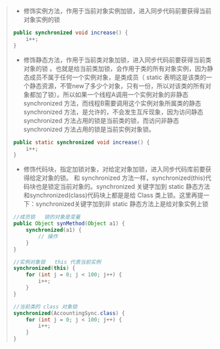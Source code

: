 >- 修饰实例方法，作用于当前对象实例加锁，进入同步代码前要获得当前对象实例的锁
>
>  ```java
>  public synchronized void increase() {
>      i++;
>  }
>  ```
>
>- 修饰静态方法，作用于当前类对象加锁，进入同步代码前要获得当前类对象的锁 。也就是给当前类加锁，会作用于类的所有对象实例，因为静态成员不属于任何一个实例对象，是类成员（ static 表明这是该类的一个静态资源，不管new了多少个对象，只有一份，所以对该类的所有对象都加了锁）。所以如果一个线程A调用一个实例对象的非静态 synchronized 方法，而线程B需要调用这个实例对象所属类的静态 synchronized 方法，是允许的，不会发生互斥现象，因为访问静态 synchronized 方法占用的锁是当前类的锁，而访问非静态synchronized 方法占用的锁是当前实例对象锁。
>
>  ```java
>  public static synchronized void increase() {
>      i++;
>  }
>  ```
>
>  
>
>- 修饰代码块，指定加锁对象，对给定对象加锁，进入同步代码库前要获得给定对象的锁。 和 synchronized 方法一样，synchronized(this)代码块也是锁定当前对象的。synchronized 关键字加到 static 静态方法和synchronized(class)代码块上都是是给 Class 类上锁。这里再提一下：synchronized关键字加到非 static 静态方法上是给对象实例上锁
>
>  ```java
>  //成员锁   锁的对象是变量
>  public Object synMethod(Object a1) {
>      synchronized(a1) {
>          // 操作
>      }
>  }
>  
>  //实例对象锁   this 代表当前实例
>  synchronized(this) {
>      for (int j = 0; j < 100; j++) {
>          i++;
>      }
>  }
>  
>  //当前类的 class 对象锁
>  synchronized(AccountingSync.class) {
>      for (int j = 0; j < 100; j++) {
>          i++;
>      }
>  }
>  
>  ```
>
>  
>

   